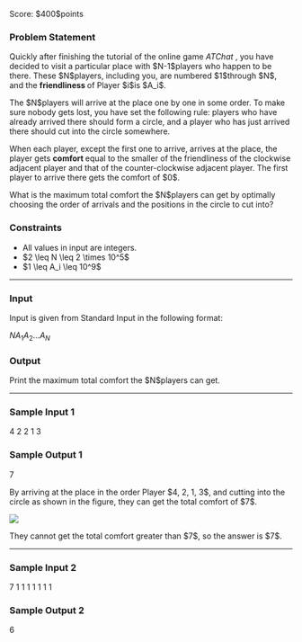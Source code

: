 
<div>

<span>

<span>

<p>
Score: $400$points
</p>

<div>

<section>

### **Problem Statement**

<p>
Quickly after finishing the tutorial of the online game 
<em>
ATChat
</em>
, you have decided to visit a particular place with $N-1$players who happen to be there. These $N$players, including you, are numbered $1$through $N$, and the 
<strong>
friendliness
</strong>
of Player $i$is $A_i$.
</p>

<p>
The $N$players will arrive at the place one by one in some order. To make sure nobody gets lost, you have set the following rule: players who have already arrived there should form a circle, and a player who has just arrived there should cut into the circle somewhere.
</p>

<p>
When each player, except the first one to arrive, arrives at the place, the player gets 
<strong>
comfort
</strong>
equal to the smaller of the friendliness of the clockwise adjacent player and that of the counter-clockwise adjacent player. The first player to arrive there gets the comfort of $0$.
</p>

<p>
What is the maximum total comfort the $N$players can get by optimally choosing the order of arrivals and the positions in the circle to cut into?
</p>

</section>

</div>

<div>

<section>

### **Constraints**

<ul>

<li>
All values in input are integers.
</li>

<li>
$2 \leq N \leq 2 \times 10^5$
</li>

<li>
$1 \leq A_i \leq 10^9$
</li>

</ul>

</section>

</div>

---

<div>

<div>

<section>

### **Input**

<p>
Input is given from Standard Input in the following format:
</p>

<div>

$N$$A_1$$A_2$$\dots$$A_N$
</div>

</section>

</div>

<div>

<section>

### **Output**

<p>
Print the maximum total comfort the $N$players can get.
</p>

</section>

</div>

</div>

---

<div>

<section>

### **Sample Input 1**

<div>

4
2 2 1 3

</div>

</section>

</div>

<div>

<section>

### **Sample Output 1**

<div>

7

</div>

<p>
By arriving at the place in the order Player $4, 2, 1, 3$, and cutting into the circle as shown in the figure, they can get the total comfort of $7$.
</p>

<p>

<img src="https://img.atcoder.jp/ghi/766a260a0019ea93e86e0588cc4db868.png">

</img>

</p>

<p>
They cannot get the total comfort greater than $7$, so the answer is $7$.
</p>

</section>

</div>

---

<div>

<section>

### **Sample Input 2**

<div>

7
1 1 1 1 1 1 1

</div>

</section>

</div>

<div>

<section>

### **Sample Output 2**

<div>

6

</div>

</section>

</div>

</span>

</span>

</div>
